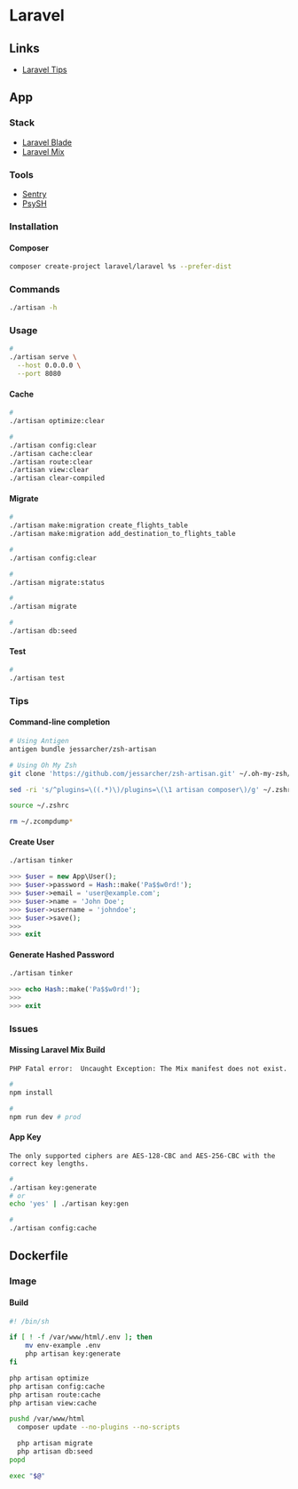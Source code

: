 # Laravel

<!--
https://www.youtube.com/watch?v=MFh0Fd7BsjE
https://linkedin.com/learning/topics/laravel?entityType=COURSE&sortBy=RECENCY

https://spatie.be/videos/readable-laravel/improving-readability-by-decreasing-indentation
https://spatie.be/products/laravel-beyond-crud
https://spatie.be/videos/laravel-package-training
https://github.com/lucid-architecture/laravel
https://github.com/arquivei/laravel-prometheus-exporter
https://www.especializati.com.br/curso-laravel-multi-tenancy-single-database#comprar
-->

## Links

- [Laravel Tips](https://github.com/LaravelDaily/laravel-tips)

## App

### Stack

- [Laravel Blade](/laravel/laravel-blade.md)
- [Laravel Mix](/laravel/laravel-mix.md)

### Tools

- [Sentry](https://sentry.io/for/laravel/)
- [PsySH](/psysh.md)

### Installation

#### Composer

```sh
composer create-project laravel/laravel %s --prefer-dist
```

### Commands

```sh
./artisan -h
```

### Usage

```sh
#
./artisan serve \
  --host 0.0.0.0 \
  --port 8080
```

<!--
#
./artisan translate:files
-->

#### Cache

```sh
#
./artisan optimize:clear

#
./artisan config:clear
./artisan cache:clear
./artisan route:clear
./artisan view:clear
./artisan clear-compiled
```

#### Migrate

```sh
#
./artisan make:migration create_flights_table
./artisan make:migration add_destination_to_flights_table

#
./artisan config:clear

#
./artisan migrate:status

#
./artisan migrate

#
./artisan db:seed
```

<!--
./artisan migrate:fresh
-->

#### Test

```sh
#
./artisan test
```

### Tips

#### Command-line completion

```sh
# Using Antigen
antigen bundle jessarcher/zsh-artisan

# Using Oh My Zsh
git clone 'https://github.com/jessarcher/zsh-artisan.git' ~/.oh-my-zsh/custom/plugins/artisan

sed -ri 's/^plugins=\((.*)\)/plugins=\(\1 artisan composer\)/g' ~/.zshrc

source ~/.zshrc

rm ~/.zcompdump*
```

#### Create User

```sh
./artisan tinker
```

```php
>>> $user = new App\User();
>>> $user->password = Hash::make('Pa$$w0rd!');
>>> $user->email = 'user@example.com';
>>> $user->name = 'John Doe';
>>> $user->username = 'johndoe';
>>> $user->save();
>>>
>>> exit
```

#### Generate Hashed Password

```sh
./artisan tinker
```

```php
>>> echo Hash::make('Pa$$w0rd!');
>>>
>>> exit
```

### Issues

#### Missing Laravel Mix Build

```log
PHP Fatal error:  Uncaught Exception: The Mix manifest does not exist.
```

```sh
#
npm install

#
npm run dev # prod
```

#### App Key

```log
The only supported ciphers are AES-128-CBC and AES-256-CBC with the correct key lengths.
```

```sh
#
./artisan key:generate
# or
echo 'yes' | ./artisan key:gen

#
./artisan config:cache
```

## Dockerfile

### Image

#### Build

<!-- ```Dockerfile

``` -->

```sh
#! /bin/sh

if [ ! -f /var/www/html/.env ]; then
    mv env-example .env
    php artisan key:generate
fi

php artisan optimize
php artisan config:cache
php artisan route:cache
php artisan view:cache

pushd /var/www/html
  composer update --no-plugins --no-scripts

  php artisan migrate
  php artisan db:seed
popd

exec "$@"
```

<!-- ####

```Dockerfile
FROM docker.io/library/python:3.7-alpine

WORKDIR /usr/src/app

RUN apk add -q --no-cache -t .build-deps \
      gettext==0.20.2-r0 \
      gettext-dev==0.20.2-r0

COPY ./requirements.txt ./

RUN pip3 install --no-cache-dir -r ./requirements.txt

RUN ./manage.py compilemessages

RUN apk del --purge .build-deps

COPY ./ ./

EXPOSE 5000

CMD ["gunicorn", "-b", "0:5000", "-k", "eventlet", "app:app"]
``` -->
